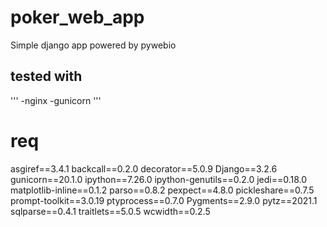 # poker_web_app
Simple django app powered by pywebio

## tested with 
'''
-nginx
-gunicorn
'''

# req
asgiref==3.4.1
backcall==0.2.0
decorator==5.0.9
Django==3.2.6
gunicorn==20.1.0
ipython==7.26.0
ipython-genutils==0.2.0
jedi==0.18.0
matplotlib-inline==0.1.2
parso==0.8.2
pexpect==4.8.0
pickleshare==0.7.5
prompt-toolkit==3.0.19
ptyprocess==0.7.0
Pygments==2.9.0
pytz==2021.1
sqlparse==0.4.1
traitlets==5.0.5
wcwidth==0.2.5
